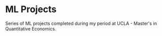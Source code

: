 # ML Projects

Series of ML projects completed during my period at UCLA - Master's in Quantitative Economics.
